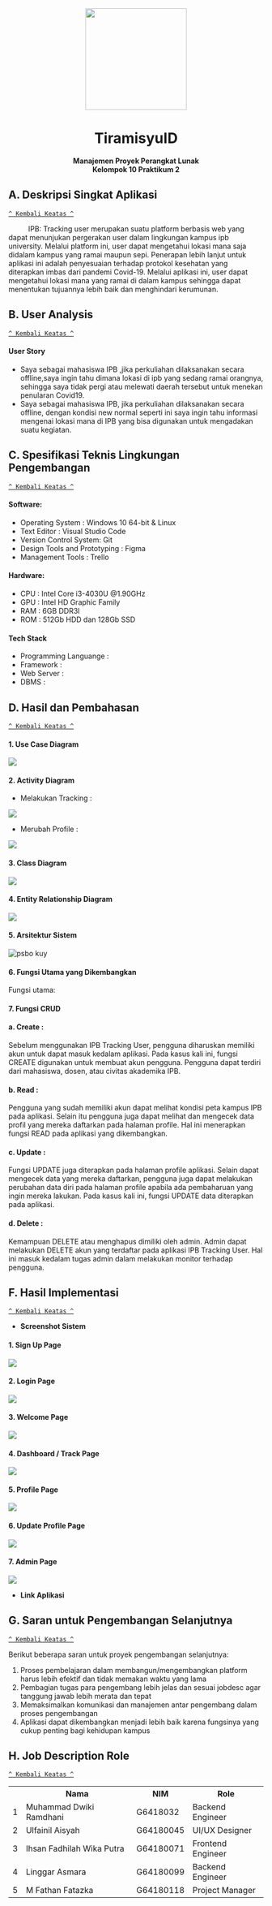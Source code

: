 <div align="center">
  <img src="https://upload.wikimedia.org/wikipedia/commons/1/15/Bogor_Agricultural_University_%28IPB%29_symbol.svg" width=200px>
  <br>
  <h1>TiramisyuID</h1>
  <b>Manajemen Proyek Perangkat Lunak<br>
  Kelompok 10 Praktikum 2</b>
</div>


## A. Deskripsi Singkat Aplikasi
[`^ Kembali Keatas ^`](#)

&ensp;&ensp;&ensp;&ensp;&ensp; IPB: Tracking user merupakan suatu platform berbasis web yang dapat menunjukan pergerakan user dalam lingkungan kampus ipb university. Melalui platform ini, user dapat mengetahui lokasi mana saja didalam kampus yang ramai maupun sepi. Penerapan lebih lanjut untuk aplikasi ini adalah penyesuaian terhadap protokol kesehatan yang diterapkan imbas dari pandemi Covid-19. Melalui aplikasi ini, user dapat mengetahui lokasi mana yang ramai di dalam kampus sehingga dapat menentukan tujuannya lebih baik dan menghindari kerumunan.  


## B. User Analysis
[`^ Kembali Keatas ^`](#)

#### User Story

* Saya sebagai mahasiswa IPB ,jika perkuliahan dilaksanakan secara offline,saya ingin tahu dimana lokasi di ipb yang sedang ramai orangnya, sehingga saya tidak pergi atau melewati daerah tersebut untuk menekan penularan Covid19.
* Saya sebagai mahasiswa IPB, jika perkuliahan dilaksanakan secara offline, dengan kondisi new normal seperti ini saya ingin tahu informasi mengenai lokasi mana di IPB yang bisa digunakan untuk mengadakan suatu kegiatan.


## C. Spesifikasi Teknis Lingkungan Pengembangan
[`^ Kembali Keatas ^`](#)

#### Software:
* Operating System : Windows 10 64-bit & Linux
* Text Editor : Visual Studio Code
* Version Control System: Git
* Design Tools and Prototyping : Figma
* Management Tools : Trello
  
#### Hardware:
* CPU : Intel Core i3-4030U @1.90GHz
* GPU : Intel HD Graphic Family
* RAM : 6GB DDR3l
* ROM : 512Gb HDD dan 128Gb SSD

#### Tech Stack
* Programming Languange : 
* Framework : 
* Web Server : 
* DBMS : 
 
## D. Hasil dan Pembahasan
[`^ Kembali Keatas ^`](#)

  #### 1. Use Case Diagram 
  
  <img src="https://github.com/fathanfatazka/project-psbo/blob/master/report-assets/Use%20Case%20Diagram.jpg">
  
  #### 2. Activity Diagram 
  * Melakukan Tracking :
  <img src="https://github.com/fathanfatazka/project-psbo/blob/master/report-assets/TrackUser%20Activity%20Diagram.jpg">
  
  * Merubah Profile :
  <img src="https://github.com/fathanfatazka/project-psbo/blob/master/report-assets/Ubah%20Profil.jpg">
 
  #### 3. Class Diagram 
  
  <img src="https://github.com/fathanfatazka/project-psbo/blob/master/report-assets/Class%20Diagram.png">
  
  #### 4. Entity Relationship Diagram
  
  <img src="https://github.com/fathanfatazka/project-psbo/blob/master/report-assets/erd.jpeg">
  
  #### 5. Arsitektur Sistem  
  
  ![psbo kuy](https://user-images.githubusercontent.com/74283988/122190683-3eefab80-cebc-11eb-8513-7e8a889634d0.png)
  
  #### 6. Fungsi Utama yang Dikembangkan 
Fungsi utama:

  #### 7. Fungsi CRUD
  
  #### a. Create : 
  Sebelum menggunakan IPB Tracking User, pengguna diharuskan memiliki akun untuk dapat masuk kedalam aplikasi. Pada kasus kali ini, fungsi CREATE digunakan untuk membuat akun pengguna. Pengguna dapat terdiri dari mahasiswa, dosen, atau civitas akademika IPB.
  
  #### b. Read : 
  Pengguna yang sudah memiliki akun dapat melihat kondisi peta kampus IPB pada aplikasi. Selain itu pengguna juga dapat melihat dan mengecek data profil yang mereka daftarkan pada halaman profile. Hal ini menerapkan fungsi READ pada aplikasi yang dikembangkan.
  
  #### c. Update :
  Fungsi UPDATE juga diterapkan pada halaman profile aplikasi. Selain dapat mengecek data yang mereka daftarkan, pengguna juga dapat melakukan perubahan data diri pada halaman profile apabila ada pembaharuan yang ingin mereka lakukan. Pada kasus kali ini, fungsi UPDATE data diterapkan pada aplikasi.
  #### d. Delete :
  Kemampuan DELETE atau menghapus dimiliki oleh admin. Admin dapat melakukan DELETE akun yang terdaftar pada aplikasi IPB Tracking User. Hal ini masuk kedalam tugas admin dalam melakukan monitor terhadap pengguna.


## F. Hasil Implementasi
[`^ Kembali Keatas ^`](#)
  * <b>Screenshot Sistem</b>

  #### 1. Sign Up Page
  <img src="https://github.com/fathanfatazka/project-psbo/blob/master/report-assets/SS/1.%20signup%20tracking.png">
  
  #### 2. Login Page
  <img src="https://github.com/fathanfatazka/project-psbo/blob/master/report-assets/SS/2.%20Login-tracking.png">
  
  #### 3. Welcome Page
  <img src="https://github.com/fathanfatazka/project-psbo/blob/master/report-assets/SS/3.%20welcome-tracking.png">
 
  #### 4. Dashboard / Track Page
  <img src="https://github.com/fathanfatazka/project-psbo/blob/master/report-assets/SS/4.%20dashboard-tracking.png">
  
  #### 5. Profile Page
  <img src="https://github.com/fathanfatazka/project-psbo/blob/master/report-assets/SS/5.%20profile-tracking.png">
  
  #### 6. Update Profile Page
  <img src="https://github.com/fathanfatazka/project-psbo/blob/master/report-assets/SS/6.%20update-profile-tracking.png">
  
  #### 7. Admin Page
  <img src="https://github.com/fathanfatazka/project-psbo/blob/master/report-assets/SS/7.%20admin-page-tracking.png">

  * <b>Link Aplikasi</b>
    
## G. Saran untuk Pengembangan Selanjutnya
[`^ Kembali Keatas ^`](#)

Berikut beberapa saran untuk proyek pengembangan selanjutnya:
1. Proses pembelajaran dalam membangun/mengembangkan platform harus lebih efektif dan tidak memakan waktu yang lama
2. Pembagian tugas para pengembang lebih jelas dan sesuai jobdesc agar tanggung jawab lebih merata dan tepat
3. Memaksimalkan komunikasi dan manajemen antar pengembang dalam proses pengembangan
4. Aplikasi dapat dikembangkan menjadi lebih baik karena fungsinya yang cukup penting bagi kehidupan kampus


## H. Job Description Role
[`^ Kembali Keatas ^`](#)
<table>
    <tr>
      <th></th>
      <th>Nama</th>
      <th>NIM</th>
      <th>Role</th>
    </tr>
    <tr>
      <td>1</td>
      <td>Muhammad Dwiki Ramdhani</td>
      <td>G6418032</td>
      <td>Backend Engineer</td>
    </tr>
    <tr>
      <td>2</td>
      <td>Ulfainil Aisyah</td>
      <td>G64180045</td>
      <td>UI/UX Designer</td>
    </tr>
    <tr>
      <td>3</td>
      <td>Ihsan Fadhilah Wika Putra</td>
      <td>G64180071</td>
      <td>Frontend Engineer</td>
    </tr>
   <tr>
      <td>4</td>
      <td>Linggar Asmara</td>
      <td>G64180099</td>
      <td>Backend Engineer</td>
    </tr>
    <tr>
      <td>5</td>
      <td>M Fathan Fatazka</td>
      <td>G64180118</td>
      <td>Project Manager</td>
    </tr>
  </table>
